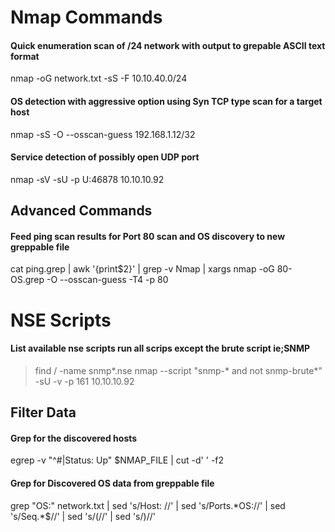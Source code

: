 # Nmap Commands
#### Quick enumeration scan of /24 network with output to grepable ASCII text format
nmap -oG network.txt -sS -F 10.10.40.0/24
#### OS detection with aggressive option using Syn TCP type scan for a target host
nmap -sS -O --osscan-guess 192.168.1.12/32
#### Service detection of possibly open UDP port
  nmap -sV -sU -p U:46878 10.10.10.92

## Advanced Commands
#### Feed ping scan results for Port 80 scan and OS discovery to new greppable file
cat ping.grep | awk '{print$2}' | grep -v Nmap | xargs nmap -oG 80-OS.grep -O --osscan-guess -T4 -p 80

# NSE Scripts
#### List available nse scripts run all scrips except the brute script ie;SNMP
  > find / -name snmp*.nse
  > nmap  --script "snmp-* and not snmp-brute*" -sU -v -p 161 10.10.10.92



## Filter Data
#### Grep for the discovered hosts
egrep -v "^#|Status: Up" $NMAP_FILE | cut -d' ' -f2
#### Grep for Discovered OS data from greppable file
grep "OS:" network.txt | sed 's/Host: //' | sed 's/Ports.\*OS://' | sed 's/Seq.\*$//' | sed 's/(//' | sed 's/)//'
